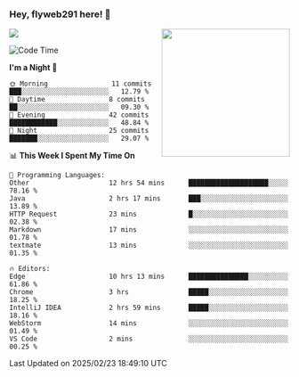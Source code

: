 ### Hey, flyweb291 here! 👋

![](https://metrics.lecoq.io/cherry291?template=classic&config.timezone=Asia%2FShanghai)
<img align='right' src="https://media.giphy.com/media/M9gbBd9nbDrOTu1Mqx/giphy.gif" width="230">
<!-- ![](https://github-readme-stats-ouuan.vercel.app/api?username=flyweb291&theme=dark&show_icons=true) -->

<!--START_SECTION:waka-->
![Code Time](http://img.shields.io/badge/Code%20Time-930%20hrs%2055%20mins-blue)

**I'm a Night 🦉** 

```text
🌞 Morning                11 commits          ███░░░░░░░░░░░░░░░░░░░░░░   12.79 % 
🌆 Daytime                8 commits           ██░░░░░░░░░░░░░░░░░░░░░░░   09.30 % 
🌃 Evening                42 commits          ████████████░░░░░░░░░░░░░   48.84 % 
🌙 Night                  25 commits          ███████░░░░░░░░░░░░░░░░░░   29.07 % 
```


📊 **This Week I Spent My Time On** 

```text
💬 Programming Languages: 
Other                    12 hrs 54 mins      ████████████████████░░░░░   78.16 % 
Java                     2 hrs 17 mins       ███░░░░░░░░░░░░░░░░░░░░░░   13.89 % 
HTTP Request             23 mins             █░░░░░░░░░░░░░░░░░░░░░░░░   02.38 % 
Markdown                 17 mins             ░░░░░░░░░░░░░░░░░░░░░░░░░   01.78 % 
textmate                 13 mins             ░░░░░░░░░░░░░░░░░░░░░░░░░   01.35 % 

🔥 Editors: 
Edge                     10 hrs 13 mins      ███████████████░░░░░░░░░░   61.86 % 
Chrome                   3 hrs               █████░░░░░░░░░░░░░░░░░░░░   18.25 % 
IntelliJ IDEA            2 hrs 59 mins       █████░░░░░░░░░░░░░░░░░░░░   18.16 % 
WebStorm                 14 mins             ░░░░░░░░░░░░░░░░░░░░░░░░░   01.49 % 
VS Code                  2 mins              ░░░░░░░░░░░░░░░░░░░░░░░░░   00.25 % 
```


 Last Updated on 2025/02/23 18:49:10 UTC
<!--END_SECTION:waka-->

<!--
**flyweb291/数字游牧人** is a ✨ _special_ ✨ repository because its `README.md` (this file) appears on your GitHub profile.

Here are some ideas to get you started:

- 🔭 I’m currently working on ...
- 🌱 I’m currently learning ...
- 👯 I’m looking to collaborate on ...
- 🤔 I’m looking for help with ...
- 💬 Ask me about ...
- 📫 How to reach me: ...
- 😄 Pronouns: ...
- ⚡ Fun fact: ...
-->
